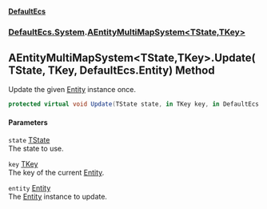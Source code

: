 #### [DefaultEcs](./index.md 'index')
### [DefaultEcs.System](./DefaultEcs-System.md 'DefaultEcs.System').[AEntityMultiMapSystem&lt;TState,TKey&gt;](./DefaultEcs-System-AEntityMultiMapSystem-TState_TKey-.md 'DefaultEcs.System.AEntityMultiMapSystem&lt;TState,TKey&gt;')
## AEntityMultiMapSystem&lt;TState,TKey&gt;.Update(TState, TKey, DefaultEcs.Entity) Method
Update the given [Entity](./DefaultEcs-Entity.md 'DefaultEcs.Entity') instance once.  
```csharp
protected virtual void Update(TState state, in TKey key, in DefaultEcs.Entity entity);
```
#### Parameters
<a name='DefaultEcs-System-AEntityMultiMapSystem-TState_TKey--Update(TState_TKey_DefaultEcs-Entity)-state'></a>
`state` [TState](./DefaultEcs-System-AEntityMultiMapSystem-TState_TKey-.md#DefaultEcs-System-AEntityMultiMapSystem-TState_TKey--TState 'DefaultEcs.System.AEntityMultiMapSystem&lt;TState,TKey&gt;.TState')  
The state to use.  
  
<a name='DefaultEcs-System-AEntityMultiMapSystem-TState_TKey--Update(TState_TKey_DefaultEcs-Entity)-key'></a>
`key` [TKey](./DefaultEcs-System-AEntityMultiMapSystem-TState_TKey-.md#DefaultEcs-System-AEntityMultiMapSystem-TState_TKey--TKey 'DefaultEcs.System.AEntityMultiMapSystem&lt;TState,TKey&gt;.TKey')  
The key of the current [Entity](./DefaultEcs-Entity.md 'DefaultEcs.Entity').  
  
<a name='DefaultEcs-System-AEntityMultiMapSystem-TState_TKey--Update(TState_TKey_DefaultEcs-Entity)-entity'></a>
`entity` [Entity](./DefaultEcs-Entity.md 'DefaultEcs.Entity')  
The [Entity](./DefaultEcs-Entity.md 'DefaultEcs.Entity') instance to update.  
  
